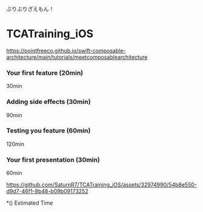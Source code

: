 ぶりぶりざえもん！

# TCATraining_iOS

https://pointfreeco.github.io/swift-composable-architecture/main/tutorials/meetcomposablearchitecture

### Your first feature (20min)
30min

### Adding side effects (30min)
90min

### Testing you feature (60min)
120min

### Your first presentation (30min)
60min

https://github.com/SaturnR7/TCATraining_iOS/assets/32974990/54b8e550-d9d7-46f1-8b48-b09b09173252

*() Estimated Time

